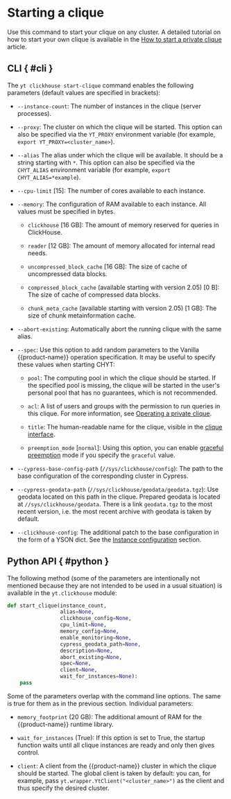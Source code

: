 # Starting a clique

Use this command to start your clique on any cluster. A detailed tutorial on how to start your own clique is available in the [How to start a private clique](../../../../../user-guide/data-processing/chyt/cliques/start.md) article.

## CLI { #cli }

The `yt clickhouse start-clique` command enables the following parameters (default values are specified in brackets):

- `--instance-count`: The number of instances in the clique (server processes).

- `--proxy`: The cluster on which the clique will be started. This option can also be specified via the `YT_PROXY` environment variable (for example, `export YT_PROXY=<cluster_name>`).

- `--alias` The alias under which the clique will be available. It should be a string starting with `*`. This option can also be specified via the `CHYT_ALIAS` environment variable (for example, `export CHYT_ALIAS=*example`).

- `--cpu-limit` [15]: The number of cores available to each instance.

- `--memory`: The configuration of RAM available to each instance. All values must be specified in bytes.

   - `clickhouse` [16 GB]: The amount of memory reserved for queries in ClickHouse.

   - `reader` [12 GB]: The amount of memory allocated for internal read needs.

   - `uncompressed_block_cache` [16 GB]: The size of cache of uncompressed data blocks.

   - `compressed_block_cache` (available starting with version 2.05) [0 B]: The size of cache of compressed data blocks.

   - `chunk_meta_cache` (available starting with version 2.05) [1 GB]: The size of chunk metainformation cache.

- `--abort-existing`: Automatically abort the running clique with the same alias.

- `--spec`: Use this option to add random parameters to the Vanilla {{product-name}} operation specification. It may be useful to specify these values when starting CHYT:

   - `pool`: The computing pool in which the clique should be started. If the specified pool is missing, the clique will be started in the user's personal pool that has no guarantees, which is not recommended.

   - `acl`: A list of users and groups with the permission to run queries in this clique. For more information, see [Operating a private clique](../../../../../user-guide/data-processing/chyt/cliques/administration.md#access).

   - `title`: The human-readable name for the clique, visible in the [clique interface](../cliques/ui.md).

   - `preemption_mode` [`normal`]: Using this option, you can enable [graceful preemption](../../../../../user-guide/data-processing/chyt/cliques/resources.md#preemption-dif) mode if you specify the `graceful` value.

- `--cypress-base-config-path` (`//sys/clickhouse/config`): The path to the base configuration of the corresponding cluster in Cypress.

- `--cypress-geodata-path` (`//sys/clickhouse/geodata/geodata.tgz`): Use geodata located on this path in the clique. Prepared geodata is located at `//sys/clickhouse/geodata`. There is a link `geodata.tgz` to the most recent version, i.e. the most recent archive with geodata is taken by default.

- `--clickhouse-config`: The additional patch to the base configuration in the form of a YSON dict. See the [Instance configuration](../../../../../user-guide/data-processing/chyt/reference/configuration.md) section.

## Python API { #python }

The following method (some of the parameters are intentionally not mentioned because they are not intended to be used in a usual situation) is available in the `yt.clickhouse` module:

```python
def start_clique(instance_count,
                 alias=None,
                 clickhouse_config=None,
                 cpu_limit=None,
                 memory_config=None,
                 enable_monitoring=None,
                 cypress_geodata_path=None,
                 description=None,
                 abort_existing=None,
                 spec=None,
                 client=None,
                 wait_for_instances=None):
    pass
```

Some of the parameters overlap with the command line options. The same is true for them as in the previous section. Individual parameters:

- `memory_footprint` (20 GB): The additional amount of RAM for the {{product-name}} runtime library.

- `wait_for_instances` (True): If this option is set to True, the startup function waits until all clique instances are ready and only then gives control.

- `client`: A client from the {{product-name}} cluster in which the clique should be started.  The global client is taken by default: you can, for example, pass `yt.wrapper.YtClient("<cluster_name>")` as the client and thus specify the desired cluster.
